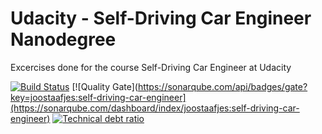 # Udacity - Self-Driving Car Engineer Nanodegree

Excercises done for the course Self-Driving Car Engineer at Udacity

[![Build Status](https://travis-ci.org/joostaafjes/self-driving-car-engineer-nano-degree.svg?branch=master)](https://travis-ci.org/joostaafjes:self-driving-car-engineer-nano-degree)
[![Quality Gate](https://sonarqube.com/api/badges/gate?key=joostaafjes:self-driving-car-engineer](https://sonarqube.com/dashboard/index/joostaafjes:self-driving-car-engineer)
[![Technical debt ratio](https://sonarqube.com/api/badges/measure?key=joostaafjes:self-driving-car-engineer&metric=sqale_debt_ratio)](https://sonarqube.com/dashboard/index/joostaafjes:self-driving-car-engineer)
